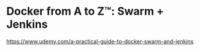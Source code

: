 # Docker from A to Z™: Swarm + Jenkins
https://www.udemy.com/a-practical-guide-to-docker-swarm-and-jenkins

